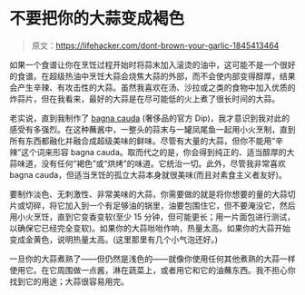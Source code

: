 # 不要把你的大蒜变成褐色

> 原文：<https://lifehacker.com/dont-brown-your-garlic-1845413464>

如果一个食谱让你在烹饪过程开始时将蒜末加入滚烫的油中，这可能不是一个很好的食谱。在超级热油中烹饪大蒜会烧焦大蒜的外部，而不会使内部变得醇厚，结果会产生辛辣、有攻击性的大蒜。虽然我喜欢在汤、沙拉或之类的食物中加入优质的炸蒜片，但在我看来，最好的大蒜是在尽可能低的火上煮了很长时间的大蒜。



老实说，直到我制作了 [bagna cauda](https://lifehacker.com/how-to-make-bagna-cauda-the-official-condiment-of-luxu-1845282093) (奢侈品的官方 Dip)，我才意识到我对此的感受有多强烈。在这种蘸酱中，一整头的蒜末与一罐凤尾鱼一起用小火烹制，直到所有东西都融化并融合成超级美味的鲜味。尽管有大量的大蒜，但你不能用“辛辣”这个词来形容 bagna cauda。取而代之的是，你会得到纯正的、适当醇厚的大蒜味道，没有任何“褐色”或“烘烤”的味道。它统治一切。此外，尽管我非常喜欢 bagna cauda，但适当烹饪的孤立大蒜本身就很美味(而且对素食主义者友好)。

要制作淡色、无刺激性、非常美味的大蒜，你需要做的就是将你想要的量的大蒜切片或切碎，将它加入到一个有足够油的锅里，油要包围住它，但不要淹没它，然后用小火烹饪，直到它变香变软(至少 15 分钟，但可能更长；用一片面包进行测试，以确保它已经完全变软)。如果你的大蒜咝咝作响，热量太高。如果你的大蒜开始变成金黄色，说明热量太高。(这里那里有几个小气泡还好。)

一旦你的大蒜煮熟了——但仍然是浅色的——就像你使用任何其他煮熟的大蒜一样使用它。在它周围做一点酱，淋在蔬菜上，或者用它和它的油蘸东西。我不担心你找到它的用途；大蒜很容易用完。